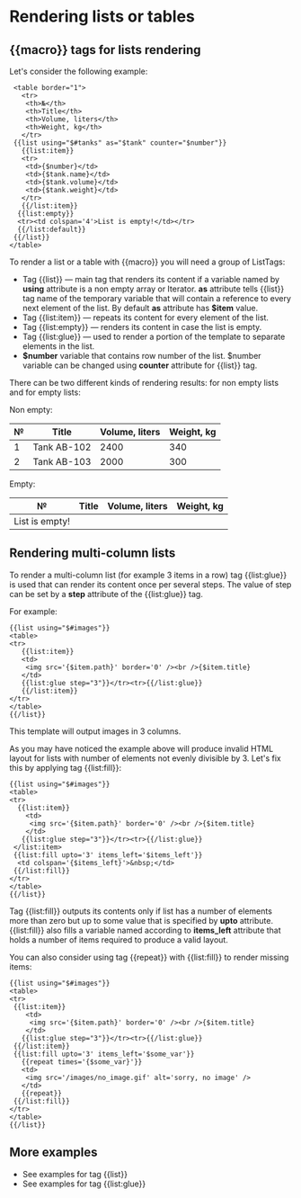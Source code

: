 # Rendering lists or tables
## {{macro}} tags for lists rendering
Let's consider the following example:

     <table border="1">
       <tr>
        <th>№</th>
        <th>Title</th>
        <th>Volume, liters</th>
        <th>Weight, kg</th>
       </tr>
     {{list using="$#tanks" as="$tank" counter="$number"}}
       {{list:item}}
       <tr>
        <td>{$number}</td>
        <td>{$tank.name}</td>
        <td>{$tank.volume}</td>
        <td>{$tank.weight}</td>
       </tr>
       {{/list:item}}
      {{list:empty}}
      <tr><td colspan='4'>List is empty!</td></tr>
      {{/list:default}}
     {{/list}}
    </table>

To render a list or a table with {{macro}} you will need a group of ListTags:

* Tag {{list}} — main tag that renders its content if a variable named by **using** attribute is a non empty array or Iterator. **as** attribute tells {{list}} tag name of the temporary variable that will contain a reference to every next element of the list. By default **as** attribute has **$item** value.
* Tag {{list:item}} — repeats its content for every element of the list.
* Tag {{list:empty}} — renders its content in case the list is empty.
* Tag {{list:glue}} — used to render a portion of the template to separate elements in the list.
* **$number** variable that contains row number of the list. $number variable can be changed using **counter** attribute for {{list}} tag.

There can be two different kinds of rendering results: for non empty lists and for empty lists:

Non empty:

| № | Title	| Volume, liters | Weight, kg |
|---|-------|----------------|------------|
| 1	| Tank AB-102	| 2400 | 340 |
| 2	| Tank AB-103	| 2000 | 300 |

Empty:

| № | Title  | Volume, liters | Weight, kg |
|---|-------|----------------|------------|
| List is empty! |

## Rendering multi-column lists
To render a multi-column list (for example 3 items in a row) tag {{list:glue}} is used that can render its content once per several steps. The value of step can be set by a **step** attribute of the {{list:glue}} tag.

For example:

    {{list using="$#images"}}
    <table>
    <tr>
       {{list:item}}
       <td>
        <img src='{$item.path}' border='0' /><br />{$item.title}
       </td>
       {{list:glue step="3"}}</tr><tr>{{/list:glue}}
       {{/list:item}}
    </tr>
    </table>
    {{/list}}

This template will output images in 3 columns.

As you may have noticed the example above will produce invalid HTML layout for lists with number of elements not evenly divisible by 3. Let's fix this by applying tag {{list:fill}}:

    {{list using="$#images"}}
    <table>
    <tr>
      {{list:item}}
        <td>
         <img src='{$item.path}' border='0' /><br />{$item.title}
        </td>
       {{list:glue step="3"}}</tr><tr>{{/list:glue}}
     </list:item>
     {{list:fill upto='3' items_left='$items_left'}}
      <td colspan='{$items_left}'>&nbsp;</td>
     {{/list:fill}}
    </tr>
    </table>
    {{/list}}

Tag {{list:fill}} outputs its contents only if list has a number of elements more than zero but up to some value that is specified by **upto** attribute. {{list:fill}} also fills a variable named according to **items_left** attribute that holds a number of items required to produce a valid layout.

You can also consider using tag {{repeat}} with {{list:fill}} to render missing items:

    {{list using="$#images"}}
    <table>
    <tr>
     {{list:item}}
        <td>
         <img src='{$item.path}' border='0' /><br />{$item.title}
        </td>
       {{list:glue step="3"}}</tr><tr>{{/list:glue}}
     {{/list:item}}
     {{list:fill upto='3' items_left='$some_var'}}
       {{repeat times='{$some_var}'}}
       <td>
        <img src='/images/no_image.gif' alt='sorry, no image' />
       </td>
       {{repeat}}
     {{/list:fill}}
    </tr>
    </table>
    {{/list}}

## More examples

* See examples for tag {{list}}
* See examples for tag {{list:glue}}
